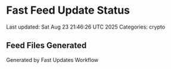 # Fast Feed Update Status
Last updated: Sat Aug 23 21:46:26 UTC 2025
Categories: crypto

## Feed Files Generated

Generated by Fast Updates Workflow
